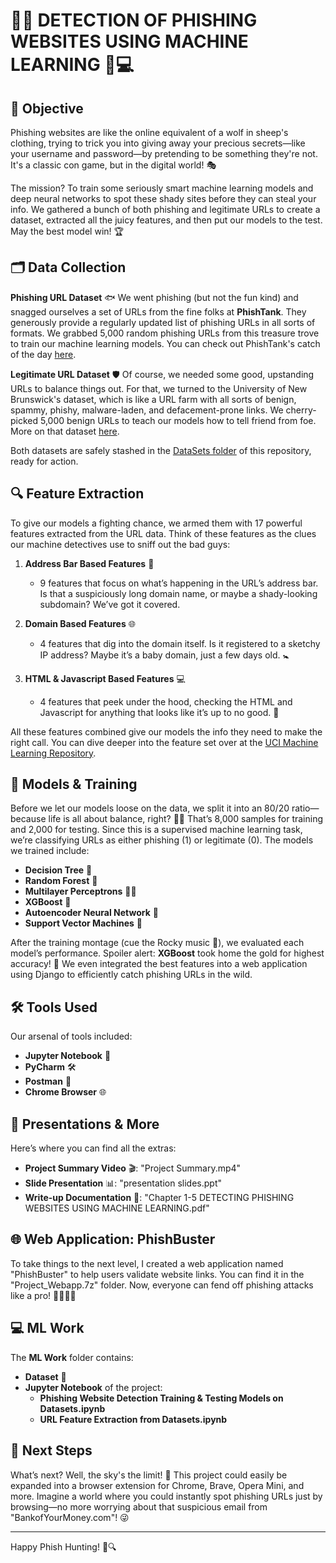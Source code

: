 # 🕵️‍♂️ DETECTION OF PHISHING WEBSITES USING MACHINE LEARNING 🧠💻

## 🎯 Objective

Phishing websites are like the online equivalent of a wolf in sheep's clothing, trying to trick you into giving away your precious secrets—like your username and password—by pretending to be something they're not. It's a classic con game, but in the digital world! 🎭

The mission? To train some seriously smart machine learning models and deep neural networks to spot these shady sites before they can steal your info. We gathered a bunch of both phishing and legitimate URLs to create a dataset, extracted all the juicy features, and then put our models to the test. May the best model win! 🏆

## 🗂️ Data Collection

**Phishing URL Dataset** 🐟
We went phishing (but not the fun kind) and snagged ourselves a set of URLs from the fine folks at **PhishTank**. They generously provide a regularly updated list of phishing URLs in all sorts of formats. We grabbed 5,000 random phishing URLs from this treasure trove to train our machine learning models. You can check out PhishTank's catch of the day [here](https://www.phishtank.com/developer_info.php).

**Legitimate URL Dataset** 🛡️
Of course, we needed some good, upstanding URLs to balance things out. For that, we turned to the University of New Brunswick's dataset, which is like a URL farm with all sorts of benign, spammy, phishy, malware-laden, and defacement-prone links. We cherry-picked 5,000 benign URLs to teach our models how to tell friend from foe. More on that dataset [here](https://www.unb.ca/cic/datasets/url-2016.html).

Both datasets are safely stashed in the [DataSets folder](https://github.com/goodydeves/PhishBuster/tree/master/ML%20work/DataSets) of this repository, ready for action.

## 🔍 Feature Extraction

To give our models a fighting chance, we armed them with 17 powerful features extracted from the URL data. Think of these features as the clues our machine detectives use to sniff out the bad guys:

1. **Address Bar Based Features** 🛑
   - 9 features that focus on what’s happening in the URL’s address bar. Is that a suspiciously long domain name, or maybe a shady-looking subdomain? We’ve got it covered.

2. **Domain Based Features** 🌐
   - 4 features that dig into the domain itself. Is it registered to a sketchy IP address? Maybe it’s a baby domain, just a few days old. 🚼

3. **HTML & Javascript Based Features** 💻
   - 4 features that peek under the hood, checking the HTML and Javascript for anything that looks like it’s up to no good. 🚨

All these features combined give our models the info they need to make the right call. You can dive deeper into the feature set over at the [UCI Machine Learning Repository](https://archive.ics.uci.edu/ml/datasets/Phishing+Websites).

## 🧠 Models & Training

Before we let our models loose on the data, we split it into an 80/20 ratio—because life is all about balance, right? 🧘‍♂️ That’s 8,000 samples for training and 2,000 for testing. Since this is a supervised machine learning task, we’re classifying URLs as either phishing (1) or legitimate (0). The models we trained include:

- **Decision Tree** 🌳
- **Random Forest** 🌲
- **Multilayer Perceptrons** 🤹‍♂️
- **XGBoost** 🚀
- **Autoencoder Neural Network** 🤖
- **Support Vector Machines** 🏇

After the training montage (cue the Rocky music 🥊), we evaluated each model’s performance. Spoiler alert: **XGBoost** took home the gold for highest accuracy! 🥇 We even integrated the best features into a web application using Django to efficiently catch phishing URLs in the wild.

## 🛠️ Tools Used

Our arsenal of tools included:

- **Jupyter Notebook** 📓
- **PyCharm** 🛠️
- **Postman** 🚚
- **Chrome Browser** 🌐

## 🎥 Presentations & More

Here’s where you can find all the extras:

- **Project Summary Video** 🎬: "Project Summary.mp4"
- **Slide Presentation** 📊: "presentation slides.ppt"
- **Write-up Documentation** 📝: "Chapter 1-5 DETECTING PHISHING WEBSITES USING MACHINE LEARNING.pdf"

## 🌐 Web Application: PhishBuster

To take things to the next level, I created a web application named "PhishBuster" to help users validate website links. You can find it in the "Project_Webapp.7z" folder. Now, everyone can fend off phishing attacks like a pro! 🦸‍♂️🦸‍♀️

## 💻 ML Work

The **ML Work** folder contains:

- **Dataset** 📂
- **Jupyter Notebook** of the project:
  - **Phishing Website Detection Training & Testing Models on Datasets.ipynb**
  - **URL Feature Extraction from Datasets.ipynb**

## 🚀 Next Steps

What’s next? Well, the sky's the limit! 🌟 This project could easily be expanded into a browser extension for Chrome, Brave, Opera Mini, and more. Imagine a world where you could instantly spot phishing URLs just by browsing—no more worrying about that suspicious email from "BankofYourMoney.com"! 😜

---

Happy Phish Hunting! 🎣🔍
